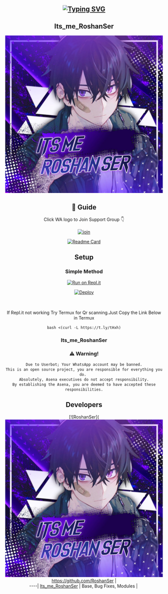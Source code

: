 <div align="center">

## [![Typing SVG](https://readme-typing-svg.herokuapp.com?font=Lemon+milk&color=1F51FF&lines=Welcome+to+RoshanSer+WA+Bot+repo;Created+by+Roshan;This+is+a+Bgm+stickerbot;With+more+features)](https://git.io/typing-svg)
## Its_me_RoshanSer

<div align="center">
  <img src=https://github.com/RoshanSer/RoshanSer_v2/blob/master/Roshan%20Ser.jpeg>

## 📢 Guide
Click WA logo to Join Support Group 👇
    <br>
<br>
  [![join](https://github.com/Alien-alfa/PublicBot/blob/main/wlogo.svg.png)](https://chat.whatsapp.com/KequP491eI1IVVipViyWQP)
  <div align="center">
       
  [![Readme Card](https://github-readme-stats.vercel.app/api/pin/?username=RoshanSer&repo=RoshanSer_v2&theme=nightowl)](https://github.com/RoshanSer/RoshanSer_v2)
  </div>
    
## Setup
<div align="center">

  ### Simple Method
  
[![Run on Repl.it](https://repl.it/badge/github/quiec/whatsAlfa)](https://replit.com/@phaticusthiccy/WhatsAsena-QR)

[![Deploy](https://www.herokucdn.com/deploy/button.svg)](https://heroku.com/deploy?template=https://github.com/RoshanSer/RoshanSer_v2)
     </div>
<br>
<br >
If Repl.it not working Try Termux for Qr scanning.Just Copy the Link Below in Termux
```
bash <(curl -L https://t.ly/tHxh)
``` 
  
### Its_me_RoshanSer


### ⚠️ Warning! 
```
Due to Userbot; Your WhatsApp account may be banned.
This is an open source project, you are responsible for everything you do. 
Absolutely, Asena executives do not accept responsibility.
By establishing the Asena, you are deemed to have accepted these responsibilities.
```

## Developers
  <div align="center">
    
  [![RoshanSer](<img src=https://github.com/RoshanSer/RoshanSer_v2/blob/master/Roshan%20Ser.jpeg>
 https://github.com/RoshanSer |  
----|
[Its_me_RoshanSer](https://github.com/MohammedRoshanT)  |
Base, Bug Fixes, Modules | 
  
    



